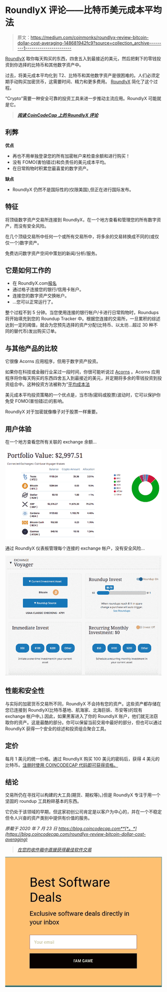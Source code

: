 # RoundlyX 评论——比特币美元成本平均法

> 原文：<https://medium.com/coinmonks/roundlyx-review-bitcoin-dollar-cost-averaging-148681942fc9?source=collection_archive---------1----------------------->

[RoundlyX](https://www.roundlyx.com/?utm_source=coincodecap) 取你每天购买的东西，四舍五入到最接近的美元，然后把剩下的零钱投资到你选择的比特币和其他数字资产中。

过去，将美元成本平均化到 T2、比特币和其他数字资产是很困难的。人们必须定期手动购买加密货币，这需要时间、精力和更多费用。 [RoundlyX](https://www.roundlyx.com/accounts/signup/?utm_source=coincodecap) 简化了这个过程。

“Crypto”需要一种安全可靠的投资工具来进一步推动主流应用。RoundlyX 可能就是它。

> [***阅读 CoinCodeCap 上的 RoundlyX 评论***](https://coincodecap.com/product/roundlyx-5)

## 利弊

**优点**

*   再也不用单独登录您的所有加密帐户来检查余额和进行购买！
*   没有 FOMO(害怕错过)和负责任的美元成本平均。
*   在日常购物时积累您最喜爱的数字资产。

**缺点**

*   RoundlyX 仍然不是国际性的(仅限美国),但正在进行国际发布。

## 特征

将顶级数字资产交易所连接到 RoundlyX，在一个地方查看和管理您的所有数字资产，而没有安全风险。

在几个顶级交易所中任何一个或所有交易所中，将多余的交易转换成不同的(或仅仅一个)数字资产。

免费访问数字资产空间中策划的新闻/分析/服务。

## 它是如何工作的

*   在 RoundlyX.com[报名](https://www.roundlyx.com/?utm_source=coincodecap)
*   通过格子连接您的银行/信用卡账户。
*   连接您的数字资产交换帐户。
*   …您可以正常运行了。

整个过程不到 5 分钟。当您使用连接的银行帐户/卡进行日常购物时，Roundups 将开始填充到您的 Roundup Tracker 中。根据您连接的交易所，一旦累积的综述达到一定的阈值，就会为您预先选择的资产分配(比特币、以太坊…超过 30 种不同的替代币)发出购买订单。

## 与其他产品的比较

它很像 Acorns 应用程序，但用于数字资产投资。

如果你在科技或金融行业呆过一段时间，你很可能听说过 [Acorns](https://www.acorns.com/) 。Acorns 应用程序将你每天购买的东西四舍五入到最接近的美元，并定期将多余的零钱投资到投资组合中。这种投资方法被称为“[平均成本法](https://en.wikipedia.org/wiki/Dollar_cost_averaging)

美元成本平均投资策略的一个优点是，当市场(密码或股票)波动时，它可以保护你免受 FOMO(害怕错过)的影响。

RoundlyX 对于加密就像橡子对于股票一样重要。

## 用户体验

在一个地方查看您所有关联的 exchange 余额…

![](img/791c2deb601fc74d046ff9c2b4ad1d07.png)

通过 RoundlyX 仪表板管理每个连接的 exchange 帐户，没有安全风险…

![](img/4a699e89c785b58eb728738266775f58.png)

## 性能和安全性

与实际的加密货币交易所不同，RoundlyX 不会持有您的资产。这些资产都存储在您已连接到 RoundlyX(比特币基地、航海家、北海巨妖、币安等)的现有 exchange 帐户中。).因此，如果黑客进入了你的 RoundlyX 账户，他们就无法窃取你的资产。这是最酷的部分。你可以保留当前交易中最好的部分，但也可以通过 RoundlyX 获得一个安全的综述和投资组合聚合工具。

## 定价

每月 1 美元的统一价格。通过 RoundlyX 购买 100 美元的密码后，获得 4 美元的比特币。[注册时使用 COINCODECAP 代码即可获得资格。](https://coincodecap.com/product/roundlyx-5)

## 结论

交易所仍在寻找可以构建的大工具(期货、期权等)。)但是 RoundlyX 专注于用一个坚固的 roundup 工具粉碎基本的东西。

它仍处于该领域的早期，但这家初创公司肯定是以客户为中心的，并在一个不稳定但令人兴奋的资产类别中提供有价值的服务。

*原载于 2020 年 7 月 23 日 https://blog.coincodecap.com**[*。*](https://blog.coincodecap.com/roundlyx-review-bitcoin-dollar-cost-averaging)*

> *[*在您的收件箱中直接获得最佳软件交易*](https://coincodecap.com/?utm_source=coinmonks)*

*[![](img/65b6e1499ad34bcbb9cc94183ccd28c1.png)](https://coincodecap.com/?utm_source=coinmonks)*